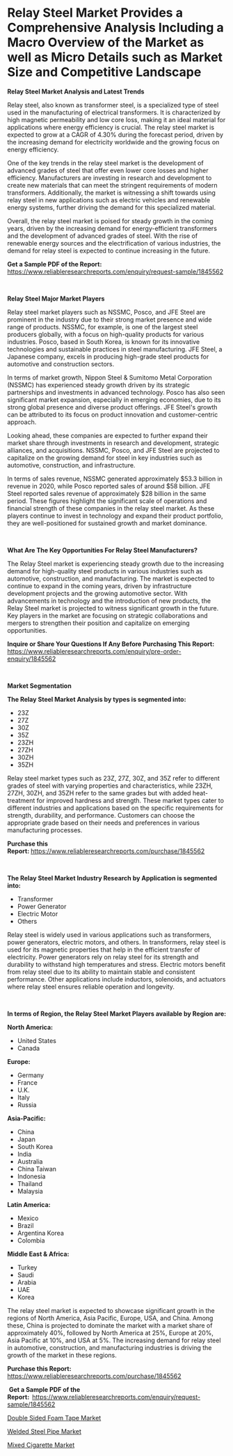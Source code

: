 <p><h1>Relay Steel Market Provides a Comprehensive Analysis Including a Macro Overview of the Market as well as Micro Details such as Market Size and Competitive Landscape</h1></p><p><strong>Relay Steel Market Analysis and Latest Trends</strong></p>
<p><p>Relay steel, also known as transformer steel, is a specialized type of steel used in the manufacturing of electrical transformers. It is characterized by high magnetic permeability and low core loss, making it an ideal material for applications where energy efficiency is crucial. The relay steel market is expected to grow at a CAGR of 4.30% during the forecast period, driven by the increasing demand for electricity worldwide and the growing focus on energy efficiency.</p><p>One of the key trends in the relay steel market is the development of advanced grades of steel that offer even lower core losses and higher efficiency. Manufacturers are investing in research and development to create new materials that can meet the stringent requirements of modern transformers. Additionally, the market is witnessing a shift towards using relay steel in new applications such as electric vehicles and renewable energy systems, further driving the demand for this specialized material.</p><p>Overall, the relay steel market is poised for steady growth in the coming years, driven by the increasing demand for energy-efficient transformers and the development of advanced grades of steel. With the rise of renewable energy sources and the electrification of various industries, the demand for relay steel is expected to continue increasing in the future.</p></p>
<p><strong>Get a Sample PDF of the Report:&nbsp;</strong> <a href="https://www.reliableresearchreports.com/enquiry/request-sample/1845562">https://www.reliableresearchreports.com/enquiry/request-sample/1845562</a></p>
<p>&nbsp;</p>
<p><strong>Relay Steel Major Market Players</strong></p>
<p><p>Relay steel market players such as NSSMC, Posco, and JFE Steel are prominent in the industry due to their strong market presence and wide range of products. NSSMC, for example, is one of the largest steel producers globally, with a focus on high-quality products for various industries. Posco, based in South Korea, is known for its innovative technologies and sustainable practices in steel manufacturing. JFE Steel, a Japanese company, excels in producing high-grade steel products for automotive and construction sectors.</p><p>In terms of market growth, Nippon Steel & Sumitomo Metal Corporation (NSSMC) has experienced steady growth driven by its strategic partnerships and investments in advanced technology. Posco has also seen significant market expansion, especially in emerging economies, due to its strong global presence and diverse product offerings. JFE Steel's growth can be attributed to its focus on product innovation and customer-centric approach.</p><p>Looking ahead, these companies are expected to further expand their market share through investments in research and development, strategic alliances, and acquisitions. NSSMC, Posco, and JFE Steel are projected to capitalize on the growing demand for steel in key industries such as automotive, construction, and infrastructure.</p><p>In terms of sales revenue, NSSMC generated approximately $53.3 billion in revenue in 2020, while Posco reported sales of around $58 billion. JFE Steel reported sales revenue of approximately $28 billion in the same period. These figures highlight the significant scale of operations and financial strength of these companies in the relay steel market. As these players continue to invest in technology and expand their product portfolio, they are well-positioned for sustained growth and market dominance.</p></p>
<p>&nbsp;</p>
<p><strong>What Are The Key Opportunities For Relay Steel Manufacturers?</strong></p>
<p><p>The Relay Steel market is experiencing steady growth due to the increasing demand for high-quality steel products in various industries such as automotive, construction, and manufacturing. The market is expected to continue to expand in the coming years, driven by infrastructure development projects and the growing automotive sector. With advancements in technology and the introduction of new products, the Relay Steel market is projected to witness significant growth in the future. Key players in the market are focusing on strategic collaborations and mergers to strengthen their position and capitalize on emerging opportunities.</p></p>
<p><strong>Inquire or Share Your Questions If Any Before Purchasing This Report:</strong> <a href="https://www.reliableresearchreports.com/enquiry/pre-order-enquiry/1845562">https://www.reliableresearchreports.com/enquiry/pre-order-enquiry/1845562</a></p>
<p>&nbsp;</p>
<p><strong>Market Segmentation</strong></p>
<p><strong>The Relay Steel Market Analysis by types is segmented into:</strong></p>
<p><ul><li>23Z</li><li>27Z</li><li>30Z</li><li>35Z</li><li>23ZH</li><li>27ZH</li><li>30ZH</li><li>35ZH</li></ul></p>
<p><p>Relay steel market types such as 23Z, 27Z, 30Z, and 35Z refer to different grades of steel with varying properties and characteristics, while 23ZH, 27ZH, 30ZH, and 35ZH refer to the same grades but with added heat-treatment for improved hardness and strength. These market types cater to different industries and applications based on the specific requirements for strength, durability, and performance. Customers can choose the appropriate grade based on their needs and preferences in various manufacturing processes.</p></p>
<p><strong>Purchase this Report:&nbsp;</strong><a href="https://www.reliableresearchreports.com/purchase/1845562">https://www.reliableresearchreports.com/purchase/1845562</a></p>
<p>&nbsp;</p>
<p><strong>The Relay Steel Market Industry Research by Application is segmented into:</strong></p>
<p><ul><li>Transformer</li><li>Power Generator</li><li>Electric Motor</li><li>Others</li></ul></p>
<p><p>Relay steel is widely used in various applications such as transformers, power generators, electric motors, and others. In transformers, relay steel is used for its magnetic properties that help in the efficient transfer of electricity. Power generators rely on relay steel for its strength and durability to withstand high temperatures and stress. Electric motors benefit from relay steel due to its ability to maintain stable and consistent performance. Other applications include inductors, solenoids, and actuators where relay steel ensures reliable operation and longevity.</p></p>
<p>&nbsp;</p>
<p><strong>In terms of Region, the Relay Steel Market Players available by Region are:</strong></p>
<p>
    <p> <strong> North America: </strong>
        <ul>
            <li>United States</li>
            <li>Canada</li>
        </ul>
        </p> 
    <p> <strong> Europe: </strong>
        <ul>
            <li>Germany</li>
            <li>France</li>
            <li>U.K.</li>
            <li>Italy</li>
            <li>Russia</li>
        </ul>
        </p> 
    <p> <strong> Asia-Pacific: </strong>
        <ul>
            <li>China</li>
            <li>Japan</li>
            <li>South Korea</li>
            <li>India</li>
            <li>Australia</li>
            <li>China Taiwan</li>
            <li>Indonesia</li>
            <li>Thailand</li>
            <li>Malaysia</li>
        </ul>
        </p> 
    <p> <strong> Latin America: </strong>
        <ul>
            <li>Mexico</li>
            <li>Brazil</li>
            <li>Argentina Korea</li>
            <li>Colombia</li>
        </ul>
        </p> 
    <p> <strong> Middle East & Africa: </strong>
        <ul>
            <li>Turkey</li>
            <li>Saudi</li>
            <li>Arabia</li>
            <li>UAE</li>
            <li>Korea</li>
        </ul>
    </p>
    </p>
<p><p>The relay steel market is expected to showcase significant growth in the regions of North America, Asia Pacific, Europe, USA, and China. Among these, China is projected to dominate the market with a market share of approximately 40%, followed by North America at 25%, Europe at 20%, Asia Pacific at 10%, and USA at 5%. The increasing demand for relay steel in automotive, construction, and manufacturing industries is driving the growth of the market in these regions.</p></p>
<p><strong>Purchase this Report: </strong><a href="https://www.reliableresearchreports.com/purchase/1845562">https://www.reliableresearchreports.com/purchase/1845562</a></p>
<p>&nbsp;<strong>Get a Sample PDF of the Report:&nbsp;&nbsp;</strong><a href="https://www.reliableresearchreports.com/enquiry/request-sample/1845562">https://www.reliableresearchreports.com/enquiry/request-sample/1845562</a></p>
<p><strong></strong></p>
<p><p><a href="https://github.com/wwwkeltoum/Market-Research-Report-List-2/blob/main/double-sided-foam-tape-market.md">Double Sided Foam Tape Market</a></p><p><a href="https://github.com/joannesouthgate/Market-Research-Report-List-2/blob/main/welded-steel-pipe-market.md">Welded Steel Pipe Market</a></p><p><a href="https://view.publitas.com/reportprime-1/mixed-cigarette-market-provides-a-comprehensive-analysis-including-a-macro-overview-of-the-market-as-well-as-micro-details-such-as-market-size-and-competitive-landscape/">Mixed Cigarette Market</a></p></p>